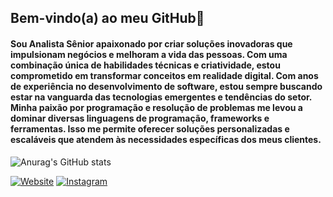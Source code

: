 ## Bem-vindo(a) ao meu GitHub👋


#### Sou Analista Sênior apaixonado por criar soluções inovadoras que impulsionam negócios e melhoram a vida das pessoas. Com uma combinação única de habilidades técnicas e criatividade, estou comprometido em transformar conceitos em realidade digital. Com anos de experiência no desenvolvimento de software, estou sempre buscando estar na vanguarda das tecnologias emergentes e tendências do setor. Minha paixão por programação e resolução de problemas me levou a dominar diversas linguagens de programação, frameworks e ferramentas. Isso me permite oferecer soluções personalizadas e escaláveis que atendem às necessidades específicas dos meus clientes.




![Anurag's GitHub stats](https://github-readme-stats.vercel.app/api?username=danilocgomesdev&show_icons=true&theme=radical)

[![Website](https://img.shields.io/website?label=danilocgomes.dev&style=for-the-badge&url=https://sujeitoprogramador.com/)]([https://sujeitoprogramador.com](https://danilocgomes.dev/))
[![Instagram](https://img.shields.io/badge/Instagram-E4405F?style=for-the-badge&logo=instagram&logoColor=white)](https://instagram.com/devdocerrado)
